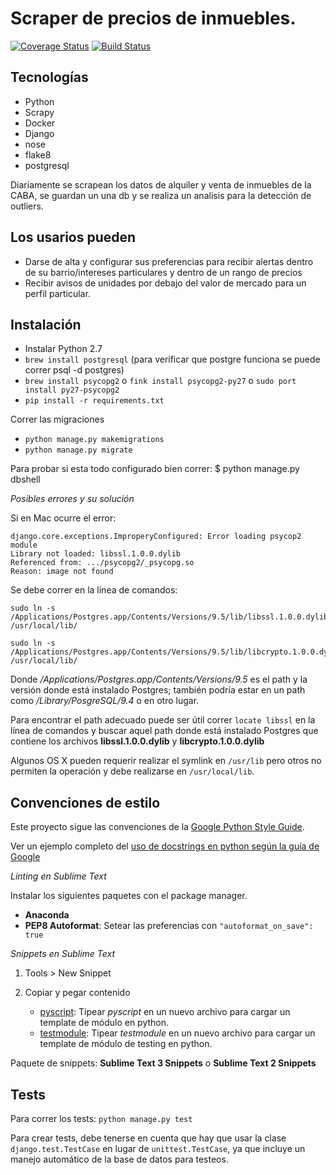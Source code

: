 Scraper de precios de inmuebles.
===

[![Coverage Status](https://coveralls.io/repos/chadad/propiedades/badge.svg?branch=master&service=github)](https://coveralls.io/github/chadad/propiedades?branch=master)
[![Build Status](https://travis-ci.org/chadad/propiedades.svg)](https://travis-ci.org/chadad/propiedades)

## Tecnologías
* Python
* Scrapy
* Docker
* Django
* nose
* flake8 
* postgresql

Diariamente se scrapean los datos de alquiler y venta de inmuebles de la CABA, se guardan un una db y se realiza un analisis para la detección de outliers.

## Los usarios pueden

* Darse de alta y configurar sus preferencias para recibir alertas dentro de su barrio/intereses particulares y dentro de un rango de precios
* Recibir avisos de unidades por debajo del valor de mercado para un perfil particular.

## Instalación

- Instalar Python 2.7
- `brew install postgresql`
(para verificar que postgre funciona se puede correr psql -d postgres)
- `brew install psycopg2` o `fink install psycopg2-py27` o `sudo port install py27-psycopg2`
- `pip install -r requirements.txt`

Correr las migraciones
- `python manage.py makemigrations`
- `python manage.py migrate`

Para probar si esta todo configurado bien correr:
$ python manage.py dbshell

*Posibles errores y su solución*

Si en Mac ocurre el error:
```
django.core.exceptions.ImproperyConfigured: Error loading psycop2 module
Library not loaded: libssl.1.0.0.dylib
Referenced from: .../psycopg2/_psycopg.so
Reason: image not found
```

Se debe correr en la línea de comandos:
```
sudo ln -s /Applications/Postgres.app/Contents/Versions/9.5/lib/libssl.1.0.0.dylib /usr/local/lib/

sudo ln -s /Applications/Postgres.app/Contents/Versions/9.5/lib/libcrypto.1.0.0.dylib /usr/local/lib/
```

Donde */Applications/Postgres.app/Contents/Versions/9.5* es el path y la versión donde está instalado Postgres; también podría estar en un path como */Library/PosgreSQL/9.4* o en otro lugar.

Para encontrar el path adecuado puede ser útil correr `locate libssl` en la línea de comandos y buscar aquel path donde está instalado Postgres que contiene los archivos **libssl.1.0.0.dylib** y **libcrypto.1.0.0.dylib**

Algunos OS X pueden requerir realizar el symlink en `/usr/lib` pero otros no permiten la operación y debe realizarse en `/usr/local/lib`.

## Convenciones de estilo
Este proyecto sigue las convenciones de la [Google Python Style Guide](https://google.github.io/styleguide/pyguide.html).

Ver un ejemplo completo del [uso de docstrings en python según la guía de Google](http://sphinxcontrib-napoleon.readthedocs.org/en/latest/example_google.html#example-google)

*Linting en Sublime Text*

Instalar los siguientes paquetes con el package manager.

* **Anaconda**
* **PEP8 Autoformat**: Setear las preferencias con `"autoformat_on_save": true`

*Snippets en Sublime Text*

1. Tools > New Snippet
2. Copiar y pegar contenido

    * [pyscript](snippets/pyscript.sublime-snippet): Tipear *pyscript* en un nuevo archivo para cargar un template de módulo en python.
    * [testmodule](snippets/testmodule.sublime-snippet): Tipear *testmodule* en un nuevo archivo para cargar un template de módulo de testing en python.

Paquete de snippets: **Sublime Text 3 Snippets** o **Sublime Text 2 Snippets**

## Tests

Para correr los tests: `python manage.py test`

Para crear tests, debe tenerse en cuenta que hay que usar la clase `django.test.TestCase` en lugar de `unittest.TestCase`, ya que incluye un manejo automático de la base de datos para testeos.






